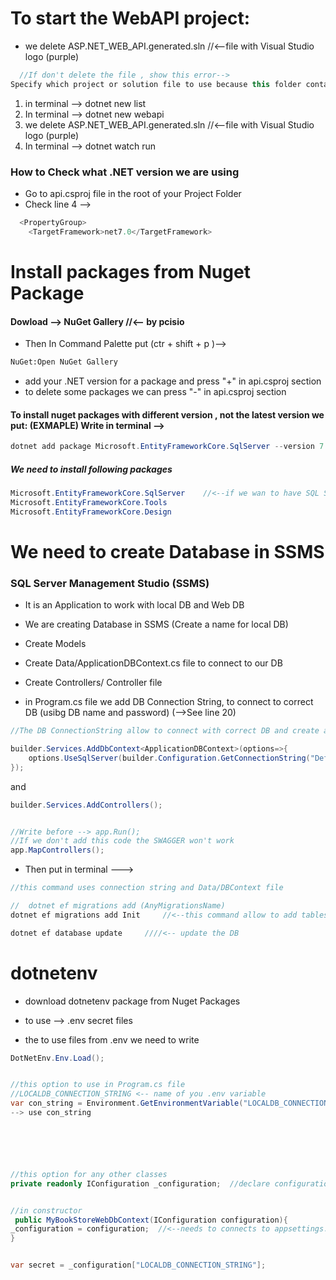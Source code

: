 # To start the WebAPI project:

- we delete ASP.NET_WEB_API.generated.sln //<--file with Visual Studio logo (purple)

```C#
  //If don't delete the file , show this error-->
Specify which project or solution file to use because this folder contains more than one project or solution file.
```

1. in terminal --> dotnet new list
2. In terminal --> dotnet new webapi
3. we delete ASP.NET_WEB_API.generated.sln //<--file with Visual Studio logo (purple)
4. In terminal --> dotnet watch run

### How to Check what .NET version we are using

- Go to api.csproj file in the root of your Project Folder
- Check line 4 -->

```C#
  <PropertyGroup>
    <TargetFramework>net7.0</TargetFramework>
```

# Install packages from Nuget Package

#### Dowload --> NuGet Gallery //<-- by pcisio

- Then In Command Palette put (ctr + shift + p )-->

```bash
NuGet:Open NuGet Gallery
```

- add your .NET version for a package and press "+" in api.csproj section
- to delete some packages we can press "-" in api.csproj section

#### To install nuget packages with different version , not the latest version we put: (EXMAPLE) Write in terminal -->

```C#
dotnet add package Microsoft.EntityFrameworkCore.SqlServer --version 7.0
```

##### We need to install following packages

```C#
Microsoft.EntityFrameworkCore.SqlServer    //<--if we wan to have SQL Server in the B-End
Microsoft.EntityFrameworkCore.Tools
Microsoft.EntityFrameworkCore.Design
```

# We need to create Database in SSMS

### SQL Server Management Studio (SSMS)

- It is an Application to work with local DB and Web DB

- We are creating Database in SSMS (Create a name for local DB)
- Create Models
- Create Data/ApplicationDBContext.cs file to connect to our DB
- Create Controllers/ Controller file
- in Program.cs file we add DB Connection String, to connect to correct DB (usibg DB name and password) (-->See line 20)

```C#
//The DB ConnectionString allow to connect with correct DB and create all need tables and properties

builder.Services.AddDbContext<ApplicationDBContext>(options=>{
    options.UseSqlServer(builder.Configuration.GetConnectionString("DefaultConnection"));
});
```

and

```C#
builder.Services.AddControllers();


//Write before --> app.Run();
//If we don't add this code the SWAGGER won't work
app.MapControllers();
```

- Then put in terminal --->

```C#
//this command uses connection string and Data/DBContext file

//  dotnet ef migrations add (AnyMigrationsName)
dotnet ef migrations add Init     //<--this command allow to add tables and properties to the correct database, Create Migrations Folder in the our App

dotnet ef database update     ////<-- update the DB
```

# dotnetenv

- download dotnetenv package from Nuget Packages
- to use --> .env secret files

- the to use files from .env we need to write

```C#
DotNetEnv.Env.Load();


//this option to use in Program.cs file
//LOCALDB_CONNECTION_STRING <-- name of you .env variable
var con_string = Environment.GetEnvironmentVariable("LOCALDB_CONNECTION_STRING");
--> use con_string






//this option for any other classes
private readonly IConfiguration _configuration;  //declare configuration //<--using IConfiguration we can have access to appsettings.json and secrets and .env file


//in constructor
 public MyBookStoreWebDbContext(IConfiguration configuration){
_configuration = configuration;  //<--needs to connects to appsettings.json and secret files
}


var secret = _configuration["LOCALDB_CONNECTION_STRING"];

```
